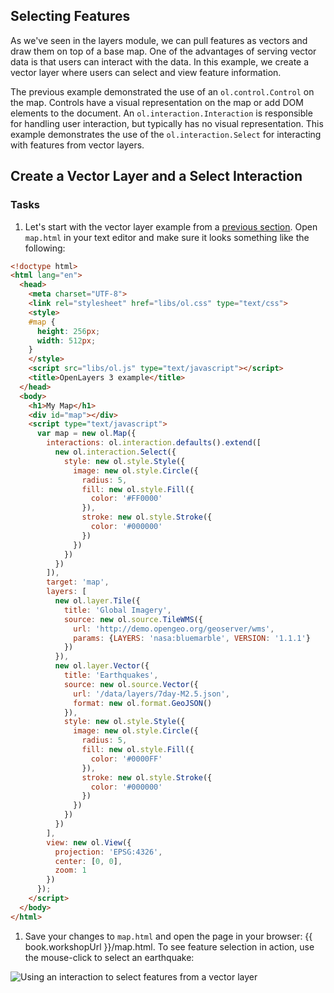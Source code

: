 ## Selecting Features

As we've seen in the layers module, we can pull features as vectors and draw them on top of a base map. One of the advantages of serving vector data is that users can interact with the data. In this example, we create a vector layer where users can select and view feature information.

The previous example demonstrated the use of an `ol.control.Control` on the map.  Controls have a visual representation on the map or add DOM elements to the document.  An `ol.interaction.Interaction` is responsible for handling user interaction, but typically has no visual representation.  This example demonstrates the use of the `ol.interaction.Select` for interacting with features from vector layers.

## Create a Vector Layer and a Select Interaction

### Tasks

1. Let's start with the vector layer example from a [previous section](../layers/vector.md).  Open `map.html` in your text editor and make sure it looks something like the following:

  ```html
  <!doctype html>
  <html lang="en">
    <head>
      <meta charset="UTF-8">
      <link rel="stylesheet" href="libs/ol.css" type="text/css">
      <style>
      #map {
        height: 256px;
        width: 512px;
      }
      </style>
      <script src="libs/ol.js" type="text/javascript"></script>
      <title>OpenLayers 3 example</title>
    </head>
    <body>
      <h1>My Map</h1>
      <div id="map"></div>
      <script type="text/javascript">
        var map = new ol.Map({
          interactions: ol.interaction.defaults().extend([
            new ol.interaction.Select({
              style: new ol.style.Style({
                image: new ol.style.Circle({
                  radius: 5,
                  fill: new ol.style.Fill({
                    color: '#FF0000'
                  }),
                  stroke: new ol.style.Stroke({
                    color: '#000000'
                  })
                })
              })
            })
          ]),
          target: 'map',
          layers: [
            new ol.layer.Tile({
              title: 'Global Imagery',
              source: new ol.source.TileWMS({
                url: 'http://demo.opengeo.org/geoserver/wms',
                params: {LAYERS: 'nasa:bluemarble', VERSION: '1.1.1'}
              })
            }),
            new ol.layer.Vector({
              title: 'Earthquakes',
              source: new ol.source.Vector({
                url: '/data/layers/7day-M2.5.json',
                format: new ol.format.GeoJSON()
              }),
              style: new ol.style.Style({
                image: new ol.style.Circle({
                  radius: 5,
                  fill: new ol.style.Fill({
                    color: '#0000FF'
                  }),
                  stroke: new ol.style.Stroke({
                    color: '#000000'
                  })
                })
              })
            })
          ],
          view: new ol.View({
            projection: 'EPSG:4326',
            center: [0, 0],
            zoom: 1
          })
        });
      </script>
    </body>
  </html>
  ```        

1.  Save your changes to `map.html` and open the page in your browser:  {{ book.workshopUrl }}/map.html. To see feature selection in action, use the mouse-click to select an earthquake:

  ![Using an interaction to select features from a vector layer](select1.png)
